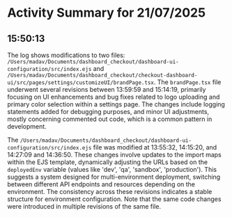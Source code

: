 # Activity Summary for 21/07/2025

## 15:50:13
The log shows modifications to two files: `/Users/madav/Documents/dashboard_checkout/dashboard-ui-configuration/src/index.ejs` and `/Users/madav/Documents/dashboard_checkout/checkout-dashboard-ui/src/pages/settings/customizeUI/brandPage.tsx`.  The `brandPage.tsx` file underwent several revisions between 13:59:59 and 15:14:19, primarily focusing on UI enhancements and bug fixes related to logo uploading and primary color selection within a settings page.  The changes include logging statements added for debugging purposes, and minor UI adjustments, mostly concerning commented out code, which is a common pattern in development.


The `/Users/madav/Documents/dashboard_checkout/dashboard-ui-configuration/src/index.ejs` file was modified at 13:55:32, 14:15:20, and 14:27:09 and 14:36:50. These changes involve updates to the import maps within the EJS template, dynamically adjusting the URLs based on the `deployedEnv` variable (values like 'dev', 'qa', 'sandbox', 'production'). This suggests a system designed for multi-environment deployment, switching between different API endpoints and resources depending on the environment. The consistency across these revisions indicates a stable structure for environment configuration.  Note that the same code changes were introduced in multiple revisions of the same file.
